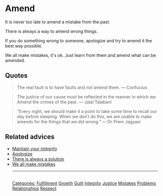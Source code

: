 # Amend

It is never too late to amend a mistake from the past.

There is always a way to amend wrong things.

If you do something wrong to someone, apologize and try to amend it the best way possible.

We all make mistakes, it's ok. Just learn from them and amend what can be amended.

## Quotes

> The real fault is to have faults and not amend them. ― Confucius

> The justice of our cause must be reflected in the manner in which we Amend the crimes of the past. ― Jalal Talabani

> “Every night, we should make it a point to take some time to recall our day before sleeping. When we don’t do this, we are unable to make amends for the things that we did wrong.” ― Dr Prem Jagyasi

## Related advices

- [Maintain your integrity](../Maintain%20your%20integrity/index.md)
- [Apologize](../Apologize/index.md)
- [There is always a solution](../There%20is%20always%20a%20solution/index.md)
- [We all make mistakes](../We%20all%20make%20mistakes/index.md)<hr/><br/>[Categories:](Categories/index.md) [Fulfillment](Categories/Fulfillment.md) [Growth](Categories/Growth.md) [Guilt](Categories/Guilt.md) [Integrity](Categories/Integrity.md) [Justice](Categories/Justice.md) [Mistakes](Categories/Mistakes.md) [Problems](Categories/Problems.md) [Relationships](Categories/Relationships.md) [Respect](Categories/Respect.md)